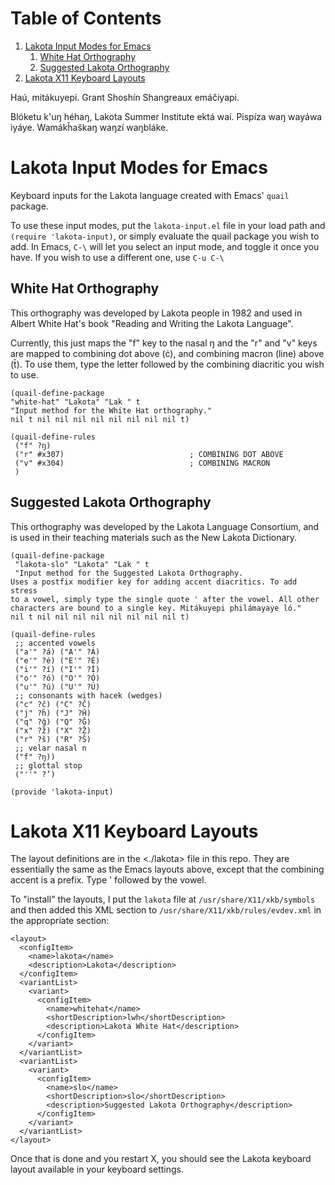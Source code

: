 
# Table of Contents

1.  [Lakota Input Modes for Emacs](#org14c322a)
    1.  [White Hat Orthography](#org5ddc55c)
    2.  [Suggested Lakota Orthography](#org86c60e3)
2.  [Lakota X11 Keyboard Layouts](#orge7321e4)

Haú, mitákuyepi.
Grant Shoshín Shangreaux emáčiyapi.

Blóketu k'uŋ héhaŋ, Lakota Summer Institute ektá waí.
Pispíza waŋ wayáwa iyáye. Wamákȟaškaŋ waŋzí waŋbláke.


<a id="org14c322a"></a>

# Lakota Input Modes for Emacs

Keyboard inputs for the Lakota language created with Emacs' `quail` package.

To use these input modes, put the `lakota-input.el` file in your load path
and `(require 'lakota-input)`, or simply evaluate the quail package you
wish to add. In Emacs, `C-\` will let you select an input mode, and toggle
it once you have. If you wish to use a different one, use `C-u C-\`


<a id="org5ddc55c"></a>

## White Hat Orthography

This orthography was developed by Lakota people in 1982 and used in
Albert White Hat's book "Reading and Writing the Lakota Language".

Currently, this just maps the "f" key to the nasal ŋ and the "r" and
"v" keys are mapped to combining dot above (ċ), and combining macron (line)
above (t̄). To use them, type the letter followed by the combining diacritic
you wish to use.

    (quail-define-package
    "white-hat" "Lakota" "Lak " t
    "Input method for the White Hat orthography."
    nil t nil nil nil nil nil nil nil nil t)
    
    (quail-define-rules
     ("f" ?ŋ)
     ("r" #x307)                            ; COMBINING DOT ABOVE
     ("v" #x304)                            ; COMBINING MACRON
     )


<a id="org86c60e3"></a>

## Suggested Lakota Orthography

This orthography was developed by the Lakota Language Consortium, and
is used in their teaching materials such as the New Lakota Dictionary.

    (quail-define-package
     "lakota-slo" "Lakota" "Lak " t
     "Input method for the Suggested Lakota Orthography.
    Uses a postfix modifier key for adding accent diacritics. To add stress
    to a vowel, simply type the single quote ' after the vowel. All other
    characters are bound to a single key. Mitákuyepi philámayaye ló."
    nil t nil nil nil nil nil nil nil nil t)
    
    (quail-define-rules
     ;; accented vowels
     ("a'" ?á) ("A'" ?Á)
     ("e'" ?é) ("E'" ?É)
     ("i'" ?í) ("I'" ?Í)
     ("o'" ?ó) ("O'" ?Ó)
     ("u'" ?ú) ("U'" ?Ú)
     ;; consonants with hacek (wedges)
     ("c" ?č) ("C" ?Č)
     ("j" ?ȟ) ("J" ?Ȟ)
     ("q" ?ǧ) ("Q" ?Ǧ)
     ("x" ?ž) ("X" ?Ž)
     ("r" ?š) ("R" ?Š)
     ;; velar nasal n
     ("f" ?ŋ))
     ;; glottal stop
     ("''" ?’)
    
    (provide 'lakota-input)


<a id="orge7321e4"></a>

# Lakota X11 Keyboard Layouts

The layout definitions are in the <./lakota> file in this repo. They are
essentially the same as the Emacs layouts above, except that the 
combining accent is a prefix. Type ' followed by the vowel.

To "install" the layouts, I put the `lakota` file at `/usr/share/X11/xkb/symbols`
and then added this XML section to `/usr/share/X11/xkb/rules/evdev.xml` in the
appropriate section:

    <layout>
      <configItem>
        <name>lakota</name>
        <description>Lakota</description>
      </configItem>
      <variantList>
        <variant>
          <configItem>
            <name>whitehat</name>
            <shortDescription>lwh</shortDescription>
            <description>Lakota White Hat</description>
          </configItem>
        </variant>
      </variantList>
      <variantList>
        <variant>
          <configItem>
            <name>slo</name>
            <shortDescription>slo</shortDescription>
            <description>Suggested Lakota Orthography</description>
          </configItem>
        </variant>
      </variantList>
    </layout>

Once that is done and you restart X, you should see the Lakota keyboard layout
available in your keyboard settings.

